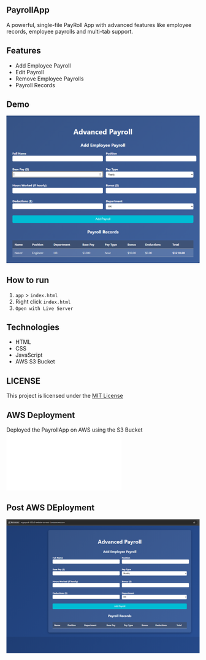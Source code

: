 ## PayrollApp
A powerful, single-file PayRoll App with advanced features like employee records, employee payrolls and multi-tab support.

## Features
- Add Employee Payroll
- Edit Payroll
- Remove Employee Payrolls
- Payroll Records

## Demo
![PayrollApp Demo](app/assets/PayrollApp.PNG)

## How to run
1. `app` > `index.html`
2. Right click `index.html`
3. `Open with Live Server`

## Technologies
- HTML
- CSS
- JavaScript
- AWS S3 Bucket

## LICENSE
This project is licensed under the [MIT License](LICENSE)

## AWS Deployment
Deployed the PayrollApp on AWS using the S3 Bucket
![AWS Deployment](aws/aws-setup.md)

## Post AWS DEployment
![PayrollApp Demo](aws/screenshots/payroll-aws-web.PNG)
